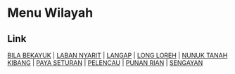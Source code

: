 # Menu Wilayah

## Link

[BILA BEKAYUK](https://github.com/gigit-pemilu/pemilu-2024-65-kalimantan-utara/tree/main/pileg-dpr/hitung-suara/sub/65-kalimantan-utara/sub/02-malinau/sub/06-malinau-selatan/sub/2001-bila-bekayuk)
 | 
[LABAN NYARIT](https://github.com/gigit-pemilu/pemilu-2024-65-kalimantan-utara/tree/main/pileg-dpr/hitung-suara/sub/65-kalimantan-utara/sub/02-malinau/sub/06-malinau-selatan/sub/2004-laban-nyarit)
 | 
[LANGAP](https://github.com/gigit-pemilu/pemilu-2024-65-kalimantan-utara/tree/main/pileg-dpr/hitung-suara/sub/65-kalimantan-utara/sub/02-malinau/sub/06-malinau-selatan/sub/2003-langap)
 | 
[LONG LOREH](https://github.com/gigit-pemilu/pemilu-2024-65-kalimantan-utara/tree/main/pileg-dpr/hitung-suara/sub/65-kalimantan-utara/sub/02-malinau/sub/06-malinau-selatan/sub/2002-long-loreh)
 | 
[NUNUK TANAH KIBANG](https://github.com/gigit-pemilu/pemilu-2024-65-kalimantan-utara/tree/main/pileg-dpr/hitung-suara/sub/65-kalimantan-utara/sub/02-malinau/sub/06-malinau-selatan/sub/2005-nunuk-tanah-kibang)
 | 
[PAYA SETURAN](https://github.com/gigit-pemilu/pemilu-2024-65-kalimantan-utara/tree/main/pileg-dpr/hitung-suara/sub/65-kalimantan-utara/sub/02-malinau/sub/06-malinau-selatan/sub/2007-paya-seturan)
 | 
[PELENCAU](https://github.com/gigit-pemilu/pemilu-2024-65-kalimantan-utara/tree/main/pileg-dpr/hitung-suara/sub/65-kalimantan-utara/sub/02-malinau/sub/06-malinau-selatan/sub/2006-pelencau)
 | 
[PUNAN RIAN](https://github.com/gigit-pemilu/pemilu-2024-65-kalimantan-utara/tree/main/pileg-dpr/hitung-suara/sub/65-kalimantan-utara/sub/02-malinau/sub/06-malinau-selatan/sub/2008-punan-rian)
 | 
[SENGAYAN](https://github.com/gigit-pemilu/pemilu-2024-65-kalimantan-utara/tree/main/pileg-dpr/hitung-suara/sub/65-kalimantan-utara/sub/02-malinau/sub/06-malinau-selatan/sub/2009-sengayan)

